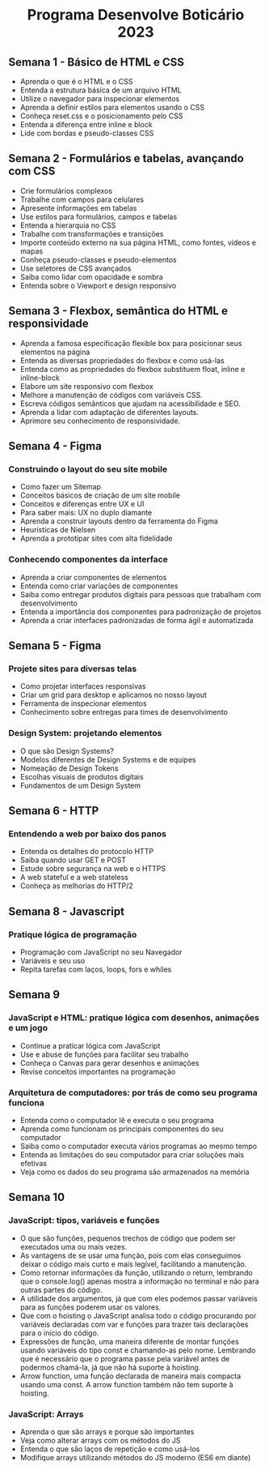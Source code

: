 <h1 align="center" id="top">Programa Desenvolve Boticário 2023</h1>

<h2>Semana 1 - Básico de HTML e CSS</h2>

* Aprenda o que é o HTML e o CSS
* Entenda a estrutura básica de um arquivo HTML
* Utilize o navegador para inspecionar elementos
* Aprenda a definir estilos para elementos usando o CSS
* Conheça reset.css e o posicionamento pelo CSS
* Entenda a diferença entre inline e block
* Lide com bordas e pseudo-classes CSS

<h2>Semana 2 - Formulários e tabelas, avançando com CSS</h2>

* Crie formulários complexos
* Trabalhe com campos para celulares
* Apresente informações em tabelas
* Use estilos para formulários, campos e tabelas
* Entenda a hierarquia no CSS
* Trabalhe com transformações e transições
* Importe conteúdo externo na sua página HTML, como fontes, vídeos e mapas
* Conheça pseudo-classes e pseudo-elementos
* Use seletores de CSS avançados
* Saiba como lidar com opacidade e sombra
* Entenda sobre o Viewport e design responsivo

<h2>Semana 3 - Flexbox, semântica do HTML e responsividade</h2>

* Aprenda a famosa especificação flexible box para posicionar seus elementos na página
* Entenda as diversas propriedades do flexbox e como usá-las
* Entenda como as propriedades do flexbox substituem float, inline e inline-block
* Elabore um site responsivo com flexbox
* Melhore a manutenção de códigos com variáveis CSS.
* Escreva códigos semânticos que ajudam na acessibilidade e SEO.
* Aprenda a lidar com adaptação de diferentes layouts.
* Aprimore seu conhecimento de responsividade.

<h2>Semana 4 - Figma</h2>

<h3>Construindo o layout do seu site mobile</h3>

* Como fazer um Sitemap
* Conceitos básicos de criação de um site mobile
* Conceitos e diferenças entre UX e UI
* Para saber mais: UX no duplo diamante
* Aprenda a construir layouts dentro da ferramenta do Figma
* Heurísticas de Nielsen
* Aprenda a prototipar sites com alta fidelidade

 <h3>Conhecendo componentes da interface</h3>

* Aprenda a criar componentes de elementos
* Entenda como criar variações de componentes
* Saiba como entregar produtos digitais para pessoas que trabalham com desenvolvimento
* Entenda a importância dos componentes para padronização de projetos
* Aprenda a criar interfaces padronizadas de forma ágil e automatizada

<h2>Semana 5 - Figma</h2>

<h3>Projete sites para diversas telas</h3>

* Como projetar interfaces responsivas
* Criar um grid para desktop e aplicamos no nosso layout
* Ferramenta de inspecionar elementos
* Conhecimento sobre entregas para times de desenvolvimento

<h3>Design System: projetando elementos</h3>

* O que são Design Systems?
* Modelos diferentes de Design Systems e de equipes
* Nomeação de Design Tokens
* Escolhas visuais de produtos digitais
* Fundamentos de um Design System

<h2>Semana 6 - HTTP</h2>

<h3>Entendendo a web por baixo dos panos</h3>

* Entenda os detalhes do protocolo HTTP
* Saiba quando usar GET e POST
* Estude sobre segurança na web e o HTTPS
* A web stateful e a web stateless
* Conheça as melhorias do HTTP/2

<h2>Semana 8 - Javascript</h2>

<h3>Pratique lógica de programação</h3>

* Programação com JavaScript no seu Navegador
* Variáveis e seu uso
* Repita tarefas com laços, loops, fors e whiles

<h2>Semana 9</h2>

<h3>JavaScript e HTML: pratique lógica com desenhos, animações e um jogo</h3>

* Continue a praticar lógica com JavaScript
* Use e abuse de funções para facilitar seu trabalho
* Conheça o Canvas para gerar desenhos e animações
* Revise conceitos importantes na programação

<h3>Arquitetura de computadores: por trás de como seu programa funciona</h3>

* Entenda como o computador lê e executa o seu programa
* Aprenda como funcionam os principais componentes do seu computador
* Saiba como o computador executa vários programas ao mesmo tempo
* Entenda as limitações do seu computador para criar soluções mais efetivas
* Veja como os dados do seu programa são armazenados na memória

<h2>Semana 10</h2>

<h3>JavaScript: tipos, variáveis e funções</h3>

- O que são funções, pequenos trechos de código que podem ser executados uma ou mais vezes.
- As vantagens de se usar uma função, pois com elas conseguimos deixar o código mais curto e mais legível, facilitando a manutenção.
- Como retornar informações da função, utilizando o return, lembrando que o console.log() apenas mostra a informação no terminal e não para outras partes do código.
- A utilidade dos argumentos, já que com eles podemos passar variáveis para as funções poderem usar os valores.
- Que com o hoisting o JavaScript analisa todo o código procurando por variáveis declaradas com var e funções para trazer tais declarações para o início do código.
- Expressões de função, uma maneira diferente de montar funções usando variáveis do tipo const e chamando-as pelo nome. Lembrando que é necessário que o programa passe pela variável antes de podermos chamá-la, já que não há suporte à hoisting.
- Arrow function, uma função declarada de maneira mais compacta usando uma const. A arrow function também não tem suporte à hoisting.

<h3>JavaScript: Arrays</h3>

* Aprenda o que são arrays e porque são importantes
* Veja como alterar arrays com os métodos do JS
* Entenda o que são laços de repetição e como usá-los
* Modifique arrays utilizando métodos do JS moderno (ES6 em diante)

